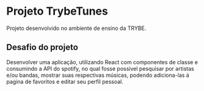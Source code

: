 # Projeto TrybeTunes
  Projeto desenvolvido no ambiente de ensino da TRYBE.
  
## Desafio do projeto
  Desenvolver uma aplicação, utilizando React com componentes de classe e consumindo a API do spotify, no qual fosse possivel pesquisar por artistas e/ou bandas,
  mostrar suas respectivas músicas, podendo adiciona-las á pagina de favoritos e editar seu perfil pessoal.
  
